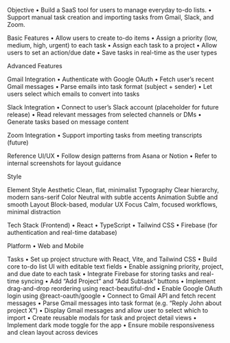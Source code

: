 Objective
	•	Build a SaaS tool for users to manage everyday to-do lists.
	•	Support manual task creation and importing tasks from Gmail, Slack, and Zoom.

Basic Features
	•	Allow users to create to-do items
	•	Assign a priority (low, medium, high, urgent) to each task
	•	Assign each task to a project
	•	Allow users to set an action/due date
	•	Save tasks in real-time as the user types

Advanced Features

Gmail Integration
	•	Authenticate with Google OAuth
	•	Fetch user’s recent Gmail messages
	•	Parse emails into task format (subject + sender)
	•	Let users select which emails to convert into tasks

Slack Integration
	•	Connect to user’s Slack account (placeholder for future release)
	•	Read relevant messages from selected channels or DMs
	•	Generate tasks based on message content

Zoom Integration
	•	Support importing tasks from meeting transcripts (future)

Reference UI/UX
	•	Follow design patterns from Asana or Notion
	•	Refer to internal screenshots for layout guidance

Style

Element	Style
Aesthetic	Clean, flat, minimalist
Typography	Clear hierarchy, modern sans-serif
Color	Neutral with subtle accents
Animation	Subtle and smooth
Layout	Block-based, modular
UX Focus	Calm, focused workflows, minimal distraction

Tech Stack (Frontend)
	•	React
	•	TypeScript
	•	Tailwind CSS
	•	Firebase (for authentication and real-time database)

Platform
	•	Web and Mobile

Tasks
	•	Set up project structure with React, Vite, and Tailwind CSS
	•	Build core to-do list UI with editable text fields
	•	Enable assigning priority, project, and due date to each task
	•	Integrate Firebase for storing tasks and real-time syncing
	•	Add “Add Project” and “Add Subtask” buttons
	•	Implement drag-and-drop reordering using react-beautiful-dnd
	•	Enable Google OAuth login using @react-oauth/google
	•	Connect to Gmail API and fetch recent messages
	•	Parse Gmail messages into task format (e.g. “Reply John about project X”)
	•	Display Gmail messages and allow user to select which to import
	•	Create reusable modals for task and project detail views
	•	Implement dark mode toggle for the app
	•	Ensure mobile responsiveness and clean layout across devices
